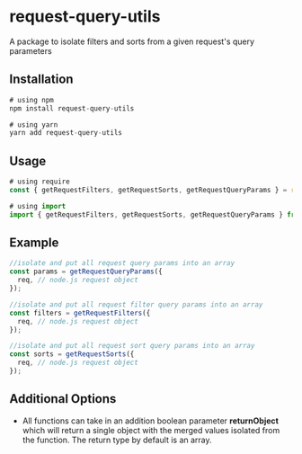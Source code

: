 # request-query-utils

A package to isolate filters and sorts from a given request's query parameters

## Installation

```js
# using npm
npm install request-query-utils

# using yarn
yarn add request-query-utils
```

## Usage

```js
# using require
const { getRequestFilters, getRequestSorts, getRequestQueryParams } = require("request-query-utils");

# using import
import { getRequestFilters, getRequestSorts, getRequestQueryParams } from "request-query-utils";
```

## Example

```js
//isolate and put all request query params into an array
const params = getRequestQueryParams({
  req, // node.js request object
});

//isolate and put all request filter query params into an array
const filters = getRequestFilters({
  req, // node.js request object
});

//isolate and put all request sort query params into an array
const sorts = getRequestSorts({
  req, // node.js request object
});
```

## Additional Options

- All functions can take in an addition boolean parameter **returnObject** which will return a single object with the merged values isolated from the function. The return type by default is an array.
